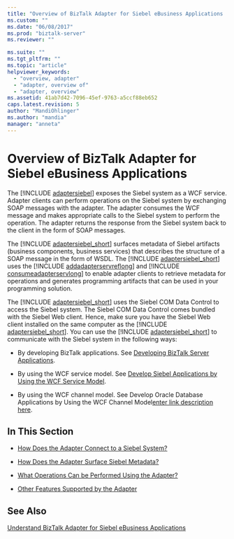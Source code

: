 ```yaml
---
title: "Overview of BizTalk Adapter for Siebel eBusiness Applications | Microsoft Docs"
ms.custom: ""
ms.date: "06/08/2017"
ms.prod: "biztalk-server"
ms.reviewer: ""

ms.suite: ""
ms.tgt_pltfrm: ""
ms.topic: "article"
helpviewer_keywords: 
  - "overview, adapter"
  - "adapter, overview of"
  - "adapter, overview"
ms.assetid: 41ab7d42-7096-45ef-9763-a5ccf88eb652
caps.latest.revision: 5
author: "MandiOhlinger"
ms.author: "mandia"
manager: "anneta"
---
```

# Overview of BizTalk Adapter for Siebel eBusiness Applications
The [!INCLUDE [adaptersiebel](../../includes/adaptersiebel-md.md)] exposes the Siebel system as a WCF service. Adapter clients can perform operations on the Siebel system by exchanging SOAP messages with the adapter. The adapter consumes the WCF message and makes appropriate calls to the Siebel system to perform the operation. The adapter returns the response from the Siebel system back to the client in the form of SOAP messages.  
  
 The [!INCLUDE [adaptersiebel_short](../../includes/adaptersiebel-short-md.md)] surfaces metadata of Siebel artifacts (business components, business services) that describes the structure of a SOAP message in the form of WSDL. The [!INCLUDE [adaptersiebel_short](../../includes/adaptersiebel-short-md.md)] uses the [!INCLUDE [addadapterservreflong](../../includes/addadapterservreflong-md.md)] and [!INCLUDE [consumeadapterservlong](../../includes/consumeadapterservlong-md.md)] to enable adapter clients to retrieve metadata for operations and generates programming artifacts that can be used in your programming solution.  
  
 The [!INCLUDE [adaptersiebel_short](../../includes/adaptersiebel-short-md.md)] uses the Siebel COM Data Control to access the Siebel system. The Siebel COM Data Control comes bundled with the Siebel Web client. Hence, make sure you have the Siebel Web client installed on the same computer as the [!INCLUDE [adaptersiebel_short](../../includes/adaptersiebel-short-md.md)]. You can use the [!INCLUDE [adaptersiebel_short](../../includes/adaptersiebel-short-md.md)] to communicate with the Siebel system in the following ways:  
  
-   By developing BizTalk applications. See [Developing BizTalk Server Applications](../../core/developing-biztalk-server-applications.md).
  
-   By using the WCF service model. See [Develop Siebel Applications by Using the WCF Service Model](../../adapters-and-accelerators/adapter-siebel/develop-siebel-applications-using-the-wcf-service-model.md).  
  
-   By using the WCF channel model. See Develop Oracle Database Applications by Using the WCF Channel Model[enter link description here](../../adapters-and-accelerators/adapter-oracle-database/develop-oracle-database-applications-using-the-wcf-channel-model.md).  
  
## In This Section  
  
-   [How Does the Adapter Connect to a Siebel System?](https://msdn.microsoft.com/library/cc185212(v=bts.10).aspx)  
  
-   [How Does the Adapter Surface Siebel Metadata?](https://msdn.microsoft.com/library/cc185267(v=bts.10).aspx)  
  
-   [What Operations Can be Performed Using the Adapter?](https://msdn.microsoft.com/library/cc185219(v=bts.10).aspx)  
  
-   [Other Features Supported by the Adapter](https://msdn.microsoft.com/library/cc185252(v=bts.10).aspx) 
  
## See Also  
 [Understand BizTalk Adapter for Siebel eBusiness Applications](../../adapters-and-accelerators/adapter-siebel/understand-biztalk-adapter-for-siebel-ebusiness-applications.md)